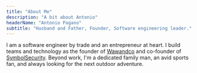 ```yaml
---
title: "About Me"
description: "A bit about Antonio"
headerName: "Antonio Pagano"
subtitle: "Husband and Father, Founder, Software engineering leader."
---
```


I am a software engineer by trade and an entrepreneur at heart. I build teams and technology as the founder of [Wawandco](https://wawand.co/) and co-founder of [SymbolSecurity](https://symbolsecurity.com/). Beyond work, I'm a dedicated family man, an avid sports fan, and always looking for the next outdoor adventure.
